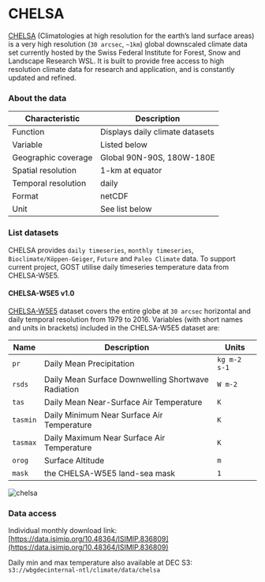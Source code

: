 # CHELSA

[CHELSA](https://chelsa-climate.org) (Climatologies at high resolution for the earth’s land surface areas) is a very high resolution (`30 arcsec`, `~1km`) global downscaled climate data set currently hosted by the Swiss Federal Institute for Forest, Snow and Landscape Research WSL. It is built to provide free access to high resolution climate data for research and application, and is constantly updated and refined.


### About the data

| Characteristic  | Description  |
|---|---|
| Function  | Displays daily climate datasets  |
| Variable  | Listed below  |
| Geographic coverage  | Global 90N-90S, 180W-180E |
| Spatial resolution  | 1-km at equator  |
| Temporal resolution  | daily  |
| Format  | netCDF  |
| Unit  | See list below  |


### List datasets

CHELSA provides `daily timeseries`, `monthly timeseries`,  `Bioclimate/Köppen-Geiger`, `Future` and `Paleo Climate` data. To support current project, GOST utilise daily timeseries temperature data from CHELSA-W5E5.

#### CHELSA-W5E5 v1.0

[CHELSA-W5E5](https://chelsa-climate.org/chelsa-w5e5-v1-0-daily-climate-data-at-1km-resolution/) dataset covers the entire globe at `30 arcsec` horizontal and daily temporal resolution from 1979 to 2016. Variables (with short names and units in brackets) included in the CHELSA-W5E5 dataset are:

| Name  | Description  | Units |
|---|---|---|
| `pr`  | Daily Mean Precipitation  | `kg m-2 s-1` |
| `rsds`  | Daily Mean Surface Downwelling Shortwave Radiation  | `W m-2` |
| `tas`  | Daily Mean Near-Surface Air Temperature  | `K` |
| `tasmin`  | Daily Minimum Near Surface Air Temperature  | `K` |
| `tasmax`  | Daily Maximum Near Surface Air Temperature  | `K` |
| `orog`  | Surface Altitude  | `m` |
| `mask`  | the CHELSA-W5E5 land-sea mask  | `1` |

![chelsa](../img/data-chelsa.png)


### Data access

Individual monthly download link: [https://data.isimip.org/10.48364/ISIMIP.836809](https://data.isimip.org/10.48364/ISIMIP.836809)

Daily min and max temperature also available at DEC S3: `s3://wbgdecinternal-ntl/climate/data/chelsa`
